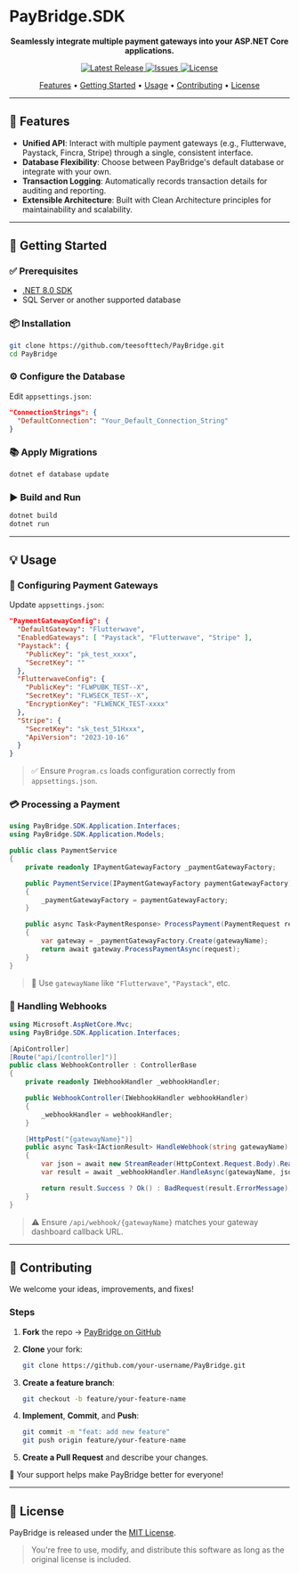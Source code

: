# PayBridge.SDK

<p align="center">
  <strong>Seamlessly integrate multiple payment gateways into your ASP.NET Core applications.</strong>
</p>

<p align="center">
  <a href="https://github.com/teesofttech/PayBridge/releases">
    <img src="https://img.shields.io/github/v/release/teesofttech/PayBridge" alt="Latest Release">
  </a>
  <a href="https://github.com/teesofttech/PayBridge/issues">
    <img src="https://img.shields.io/github/issues/teesofttech/PayBridge" alt="Issues">
  </a>
  <a href="https://github.com/teesofttech/PayBridge/blob/main/LICENSE">
    <img src="https://img.shields.io/github/license/teesofttech/PayBridge" alt="License">
  </a>
</p>

<p align="center">
  <a href="#-features">Features</a> •
  <a href="#-getting-started">Getting Started</a> •
  <a href="#-usage">Usage</a> •
  <a href="#-contributing">Contributing</a> •
  <a href="#-license">License</a>
</p>

---

## 🚀 Features

- **Unified API**: Interact with multiple payment gateways (e.g., Flutterwave, Paystack, Fincra, Stripe) through a single, consistent interface.
- **Database Flexibility**: Choose between PayBridge's default database or integrate with your own.
- **Transaction Logging**: Automatically records transaction details for auditing and reporting.
- **Extensible Architecture**: Built with Clean Architecture principles for maintainability and scalability.

---

## 🧰 Getting Started

### ✅ Prerequisites

- [.NET 8.0 SDK](https://dotnet.microsoft.com/download/dotnet/8.0)
- SQL Server or another supported database

### 📦 Installation

```bash
git clone https://github.com/teesofttech/PayBridge.git
cd PayBridge
```

### ⚙️ Configure the Database

Edit `appsettings.json`:

```json
"ConnectionStrings": {
  "DefaultConnection": "Your_Default_Connection_String"
}
```

### 📚 Apply Migrations

```bash
dotnet ef database update
```

### ▶️ Build and Run

```bash
dotnet build
dotnet run
```

---

## 💡 Usage

### 🧾 Configuring Payment Gateways

Update `appsettings.json`:

```json
"PaymentGatewayConfig": {
  "DefaultGateway": "Flutterwave",
  "EnabledGateways": [ "Paystack", "Flutterwave", "Stripe" ],
  "Paystack": {
    "PublicKey": "pk_test_xxxx",
    "SecretKey": ""
  },
  "FlutterwaveConfig": {
    "PublicKey": "FLWPUBK_TEST--X",
    "SecretKey": "FLWSECK_TEST--X",
    "EncryptionKey": "FLWENCK_TEST-xxxx"
  },
  "Stripe": {
    "SecretKey": "sk_test_51Hxxx",
    "ApiVersion": "2023-10-16"
  }
}
```

> ✅ Ensure `Program.cs` loads configuration correctly from `appsettings.json`.

### 💳 Processing a Payment

```csharp
using PayBridge.SDK.Application.Interfaces;
using PayBridge.SDK.Application.Models;

public class PaymentService
{
    private readonly IPaymentGatewayFactory _paymentGatewayFactory;

    public PaymentService(IPaymentGatewayFactory paymentGatewayFactory)
    {
        _paymentGatewayFactory = paymentGatewayFactory;
    }

    public async Task<PaymentResponse> ProcessPayment(PaymentRequest request, string gatewayName)
    {
        var gateway = _paymentGatewayFactory.Create(gatewayName);
        return await gateway.ProcessPaymentAsync(request);
    }
}
```

> 📌 Use `gatewayName` like `"Flutterwave"`, `"Paystack"`, etc.

### 🔔 Handling Webhooks

```csharp
using Microsoft.AspNetCore.Mvc;
using PayBridge.SDK.Application.Interfaces;

[ApiController]
[Route("api/[controller]")]
public class WebhookController : ControllerBase
{
    private readonly IWebhookHandler _webhookHandler;

    public WebhookController(IWebhookHandler webhookHandler)
    {
        _webhookHandler = webhookHandler;
    }

    [HttpPost("{gatewayName}")]
    public async Task<IActionResult> HandleWebhook(string gatewayName)
    {
        var json = await new StreamReader(HttpContext.Request.Body).ReadToEndAsync();
        var result = await _webhookHandler.HandleAsync(gatewayName, json);

        return result.Success ? Ok() : BadRequest(result.ErrorMessage);
    }
}
```

> ⚠️ Ensure `/api/webhook/{gatewayName}` matches your gateway dashboard callback URL.

---

## 🤝 Contributing

We welcome your ideas, improvements, and fixes!

### Steps

1. **Fork** the repo → [PayBridge on GitHub](https://github.com/teesofttech/PayBridge)
2. **Clone** your fork:

   ```bash
   git clone https://github.com/your-username/PayBridge.git
   ```

3. **Create a feature branch**:

   ```bash
   git checkout -b feature/your-feature-name
   ```

4. **Implement**, **Commit**, and **Push**:

   ```bash
   git commit -m "feat: add new feature"
   git push origin feature/your-feature-name
   ```

5. **Create a Pull Request** and describe your changes.

🙌 Your support helps make PayBridge better for everyone!

---

## 📄 License

PayBridge is released under the [MIT License](https://github.com/teesofttech/PayBridge/blob/main/LICENSE).

> You're free to use, modify, and distribute this software as long as the original license is included.
